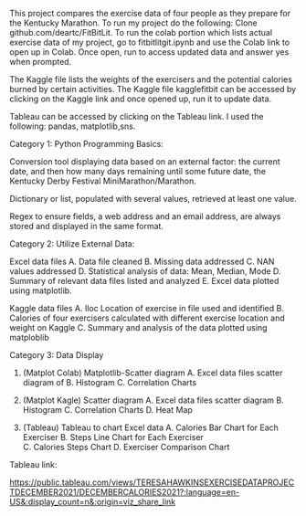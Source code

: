 

This project compares the exercise data of four people as they prepare for the Kentucky Marathon. To run my project do the following:
Clone github.com/deartc/FitBitLit. To run the colab portion which lists actual exercise data of my project, go to fitbitlitgit.ipynb and use the Colab link to open up in Colab. Once open, run to access updated data and answer yes when prompted.

The Kaggle file lists the weights of the exercisers and the potential calories burned by certain activities. The Kaggle file kagglefitbit can be accessed by clicking on the Kaggle link and once opened up, run it to update data.

Tableau can be accessed by clicking on the Tableau link. I used the following: pandas, matplotlib,sns.


 Category 1: Python Programming Basics:


Conversion tool displaying data based on an external factor: the current date, and then how many days remaining until some future date, the Kentucky Derby Festival MiniMarathon/Marathon.

Dictionary or list, populated with several values, retrieved at least one value.

Regex to ensure fields, a web address and an email address, are always stored and displayed in the same format.




Category 2: Utilize External Data:

Excel data files A. Data file cleaned B. Missing data addressed
C. NAN values addressed D. Statistical analysis of data: Mean, Median, Mode D. Summary of relevant data files listed and analyzed E. Excel data plotted using matplotlib.

Kaggle data  files A. Iloc Location of exercise in file used and identified B. Calories of four exercisers calculated with different exercise location and weight on Kaggle C. Summary and analysis of the data plotted using matploblib


Category 3: Data Display 

1. (Matplot Colab)
Matplotlib-Scatter diagram A. Excel data files scatter diagram of B. Histogram C. Correlation Charts 


2.  (Matplot Kagle)
  Scatter diagram A. Excel data files scatter diagram  B. Histogram C. Correlation Charts D. Heat Map

3.  (Tableau)
   Tableau to chart Excel data A. Calories Bar
    Chart for Each Exerciser B. Steps Line Chart for Each Exerciser  
     C. Calories Steps Chart D. Exerciser Comparison Chart


Tableau link:


https://public.tableau.com/views/TERESAHAWKINSEXERCISEDATAPROJECTDECEMBER2021/DECEMBERCALORIES2021?:language=en-US&:display_count=n&:origin=viz_share_link

